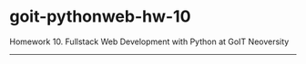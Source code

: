 # goit-pythonweb-hw-10

Homework 10. Fullstack Web Development with Python at GoIT Neoversity



---
